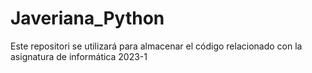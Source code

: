 # Javeriana_Python
Este repositori  se utilizará para almacenar el código relacionado con la asignatura de informática 2023-1
